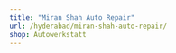 ```yaml
---
title: "Miran Shah Auto Repair"
url: /hyderabad/miran-shah-auto-repair/
shop: Autowerkstatt
---
```


